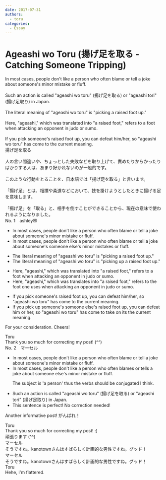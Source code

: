 ```yaml
---
date: 2017-07-31
authors:
  - toru
categories:
  - Essay
---
```


<h1 id="subject_show">Ageashi wo Toru (揚げ足を取る - Catching Someone Tripping)</h1>
<div class="date" hidden>Jul 31, 2017 16:46</div>
<div id="post"><div id="body_show_ori">
In most cases, people don't like a person who often blame or tell a joke about someone's minor mistake or fluff.<br/><br/>Such an action is called "ageashi wo toru" (揚げ足を取る) or "ageashi tori" (揚げ足取り) in Japan.<br/><br/>The literal meaning of "ageashi wo toru" is "picking a raised foot up."<br/><br/>Here, "ageashi," which was translated into "a raised foot," refers to a foot when attacking an opponent in judo or sumo.<br/><br/>If you pick someone's raised foot up, you can defeat him/her, so "ageashi wo toru" has come to the current meaning.
</div></div>

<!-- more -->

<div id="post_ja"><div id="body_show_mo">
揚げ足を取る<br/><br/>人の言い間違いや、ちょっとした失敗などを取り上げて、責めたりからかったりばかりする人は、あまり好かれないのが一般的です。<br/><br/>このような行動をとることを、日本語では「揚げ足を取る」と言います。<br/><br/>「揚げ足」とは、相撲や柔道などにおいて、技を掛けようとしたときに揚げる足を意味します。<br/><br/>「揚げ足」を「取る」と、相手を倒すことができることから、現在の意味で使われるようになりました。
</div></div>
<div id="block"><div class="first_name"> No. 1　<span class="just_name">ashley林</span></div><div id="block2">
<ul class="correction_field">
<li class="incorrect">In most cases, people don't like a person who often blame or tell a joke about someone's minor mistake or fluff.</li>
<li class="corrected correct">
In most cases, people don't like a person who often blame or tell a joke about <span class="sline">someone's </span><span class="f_blue">someone else's </span>minor mistake<span class="f_blue">s</span> or fluff.
</li>
</ul>
<ul class="correction_field">
<li class="incorrect">The literal meaning of "ageashi wo toru" is "picking a raised foot up."</li>
<li class="corrected correct">
The literal meaning of "ageashi wo toru" is "picking <span class="f_blue">up </span>a raised foot<span class="sline"> up</span>."
</li>
</ul>
<ul class="correction_field">
<li class="incorrect">Here, "ageashi," which was translated into "a raised foot," refers to a foot when attacking an opponent in judo or sumo.</li>
<li class="corrected correct">
Here, "ageashi," which <span class="sline">was</span> translate<span class="f_blue">s</span> into "a raised foot," refers to <span class="f_blue">the</span> foot <span class="f_blue">one uses </span>when attacking an opponent in judo or sumo.
</li>
</ul>
<ul class="correction_field">
<li class="incorrect">If you pick someone's raised foot up, you can defeat him/her, so "ageashi wo toru" has come to the current meaning.</li>
<li class="corrected correct">
If you pick <span class="f_blue">up </span><span class="sline">someone's</span> <span class="f_blue">someone else's</span> raised foot<span class="sline"> up</span>, you can defeat him<span class="f_blue"> or </span>her, so "ageashi wo toru" has come to <span class="f_blue">take on its</span> <span class="sline">the </span>current meaning.
</li>
</ul>
<p class="comment_small">
 For your consideration. Cheers!
</p>

</div><div class="name"><span class="just_name">Toru</span><br>
Thank you so much for correcting my post! (^^)
</div>
</div>
<div id="block"><div class="first_name"> No. 2　<span class="just_name">マーセル</span></div><div id="block2">
<ul class="correction_field">
<li class="incorrect">In most cases, people don't like a person who often blame or tell a joke about someone's minor mistake or fluff.</li>
<li class="corrected correct">
In most cases, people don't like a person who often blame<span class="f_blue">s</span> or tell<span class="f_blue">s</span> a joke about someone<span class="f_blue"> else's</span> minor mistake or fluff.
<p class="correction_comment">The subject is 'a person' thus the verbs should be conjugated I think.</p>
</li>
</ul>
<ul class="correction_field">
<li class="incorrect">Such an action is called "ageashi wo toru" (揚げ足を取る) or "ageashi tori" (揚げ足取り) in Japan.</li>
<li class="corrected perfect">This sentence is perfect! No correction needed!</li>
</ul>
<p class="comment_small">
 Another informative post! がんばれ！
</p>

</div><div class="name"><span class="just_name">Toru</span><br>
Thank you so much for correcting my post! :)<br/>頑張ります (^^)
</div>
<div class="name"><span class="just_name">マーセル</span><br>
そうですね。kanotownさんはすばらしく計画的な男性ですね。グッド！
</div>
<div class="name"><span class="just_name">マーセル</span><br>
そうですね。kanotownさんはすばらしく計画的な男性ですね。グッド！
</div>
<div class="name"><span class="just_name">Toru</span><br>
Hehe, I'm flattered.
</div>
</div>

